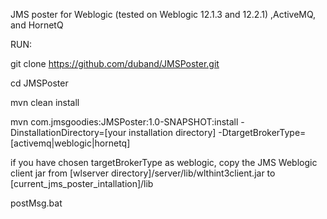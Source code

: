 JMS poster for Weblogic (tested on Weblogic 12.1.3 and 12.2.1) ,ActiveMQ, and HornetQ

RUN:

git clone https://github.com/duband/JMSPoster.git

cd JMSPoster

mvn clean install

mvn com.jmsgoodies:JMSPoster:1.0-SNAPSHOT:install -DinstallationDirectory=[your installation directory] -DtargetBrokerType=[activemq|weblogic|hornetq]

if you have chosen targetBrokerType as weblogic, copy the JMS Weblogic client jar from [wlserver directory]/server/lib/wlthint3client.jar to [current_jms_poster_intallation]/lib
 
postMsg.bat

